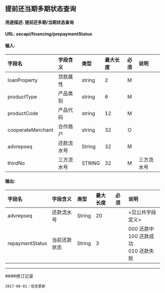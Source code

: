 ## 提前还当期多期状态查询
#### 用途描述: 提前还多期/当期状态查询
#### URL:   secapi/financing/prepaymentStatus

#### 输入:
| 字段名               | 字段含义  | 类型     | 最大长度 |  必须  | 说明    |
| :---------------- | :---- | :----- | :--- | :--: | :---- |
| loanProperty      | 贷款属性  | string | 2    |  M   |       |
| productType       | 产品类别  | string | 6    |  M   |       |
| productCode       | 产品代码  | string | 12   |  M   |       |
| cooperateMerchant | 合作商户  | string | 32   |  O   |       |
| advrepseq         | 还款流水号 | String | 32   |  M   |       |
| thirdNo           | 三方流水号 | STRING | 32   |  M   | 三方流水号 |

#### 输出:
| 字段名             | 字段含义   | 类型     | 最大长度 | 必须   | 说明                                |
| :-------------- | :----- | :----- | :--- | :--- | :-------------------------------- |
| advrepseq       | 还款流水号  | String | 20   |      | <见公共字段定义>                         |
| repaymentStatus | 当前还款状态 | String | 3    |      | 000 还款中<br> 100 还款成功<br> 010 还款失败 |

----
####修订记录
```
2017-06-01：信息更新

```
